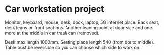 # Car workstation project

Monitor, keyboard, mouse, desk, dock, laptop, 5G internet place.
Back seat, desk leans on front seat bus. Another leaning point at door side and one more at the middle in car trash
can (removed).

Desk max length 1000mm. Seating place length 540 (from dor to middle).
Table bust be reversible so you can choose which side to work on.
